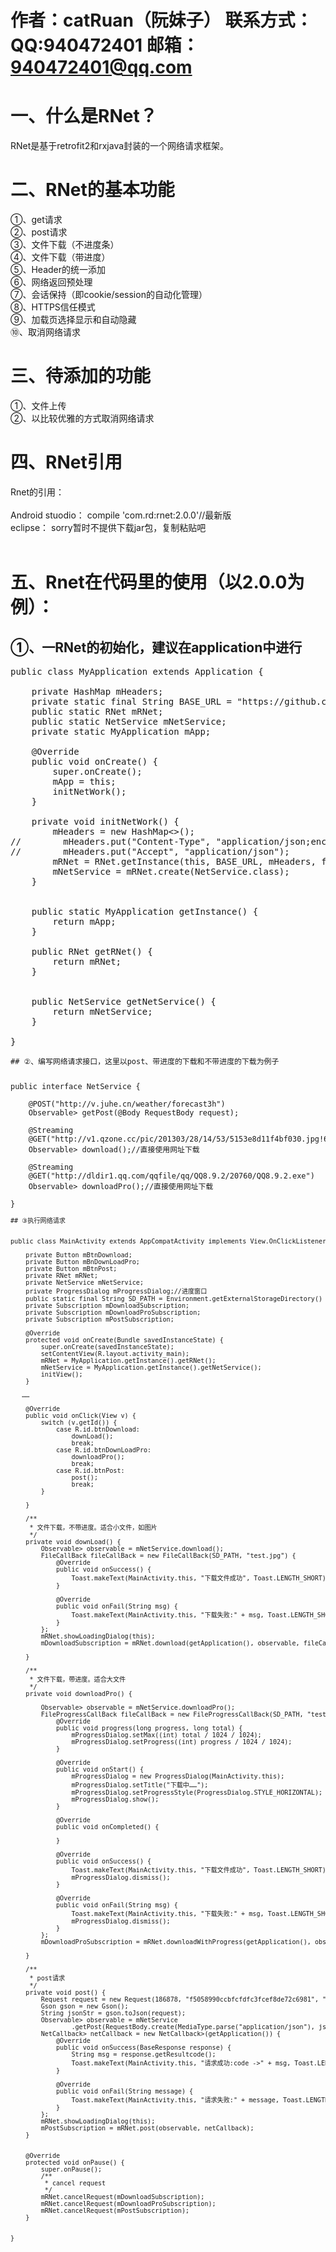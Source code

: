作者：catRuan（阮妹子）
联系方式：QQ:940472401 邮箱：940472401@qq.com
====
# 一、什么是RNet？<br> 
RNet是基于retrofit2和rxjava封装的一个网络请求框架。
# 二、RNet的基本功能<br> 
①、get请求<br> 
②、post请求<br> 
③、文件下载（不进度条）<br> 
④、文件下载（带进度）<br> 
⑤、Header的统一添加<br> 
⑥、网络返回预处理<br> 
⑦、会话保持（即cookie/session的自动化管理）<br> 
⑧、HTTPS信任模式<br> 
⑨、加载页选择显示和自动隐藏<br> 
⑩、取消网络请求<br> 

# 三、待添加的功能<br> 
①、文件上传<br> 
②、以比较优雅的方式取消网络请求<br> 
# 四、RNet引用<br> 
Rnet的引用：<br>   
Android stuodio： compile 'com.rd:rnet:2.0.0'//最新版<br> 
eclipse： sorry暂时不提供下载jar包，复制粘贴吧 <br>   

# 五、Rnet在代码里的使用（以2.0.0为例）：<br>
## ①、一RNet的初始化，建议在application中进行<br>
<pre>
public class MyApplication extends Application {  
  
    private HashMap<String, String> mHeaders;  
    private static final String BASE_URL = "https://github.com/";  
    public static RNet mRNet;  
    public static NetService mNetService;  
    private static MyApplication mApp;  
  
    @Override  
    public void onCreate() {  
        super.onCreate();  
        mApp = this;  
        initNetWork();  
    }  
  
    private void initNetWork() {  
        mHeaders = new HashMap<>();  
//        mHeaders.put("Content-Type", "application/json;encoding-utf-8");  
//        mHeaders.put("Accept", "application/json");  
        mRNet = RNet.getInstance(this, BASE_URL, mHeaders, false);  
        mNetService = mRNet.create(NetService.class);  
    }  
  
  
    public static MyApplication getInstance() {  
        return mApp;  
    }  
  
    public RNet getRNet() {  
        return mRNet;  
    }  
  
  
    public NetService getNetService() {  
        return mNetService;  
    }  
  
} 
<code>
## ②、编写网络请求接口，这里以post、带进度的下载和不带进度的下载为例子<br> 
<pre>
public interface NetService {  
 
    @POST("http://v.juhe.cn/weather/forecast3h")  
    Observable<BaseResponse<RealResponse>> getPost(@Body RequestBody request);  
  
    @Streaming  
    @GET("http://v1.qzone.cc/pic/201303/28/14/53/5153e8d11f4bf030.jpg!600x600.jpg")  
    Observable<Response<ResponseBody>> download();//直接使用网址下载  
  
    @Streaming  
    @GET("http://dldir1.qq.com/qqfile/qq/QQ8.9.2/20760/QQ8.9.2.exe")  
    Observable<Response<ResponseBody>> downloadPro();//直接使用网址下载  
  
} 
<code>
## ③执行网络请求<br> 
<pre>
public class MainActivity extends AppCompatActivity implements View.OnClickListener {  
  
    private Button mBtnDownload;  
    private Button mBnDownLoadPro;  
    private Button mBtnPost;  
    private RNet mRNet;  
    private NetService mNetService;  
    private ProgressDialog mProgressDialog;//进度窗口  
    public static final String SD_PATH = Environment.getExternalStorageDirectory() + "/";//  
    private Subscription mDownloadSubscription;  
    private Subscription mDownloadProSubscription;  
    private Subscription mPostSubscription;  
  
    @Override  
    protected void onCreate(Bundle savedInstanceState) {  
        super.onCreate(savedInstanceState);  
        setContentView(R.layout.activity_main);  
        mRNet = MyApplication.getInstance().getRNet();  
        mNetService = MyApplication.getInstance().getNetService();  
        initView();  
    }  
  
   ……  
  
    @Override  
    public void onClick(View v) {  
        switch (v.getId()) {  
            case R.id.btnDownload:  
                downLoad();  
                break;  
            case R.id.btnDownLoadPro:  
                downloadPro();  
                break;  
            case R.id.btnPost:  
                post();  
                break;  
        }  
  
    }  
  
    /** 
     * 文件下载，不带进度。适合小文件，如图片 
     */  
    private void downLoad() {  
        Observable<Response<ResponseBody>> observable = mNetService.download();  
        FileCallBack fileCallBack = new FileCallBack(SD_PATH, "test.jpg") {  
            @Override  
            public void onSuccess() {  
                Toast.makeText(MainActivity.this, "下载文件成功", Toast.LENGTH_SHORT).show();  
            }  
  
            @Override  
            public void onFail(String msg) {  
                Toast.makeText(MainActivity.this, "下载失败:" + msg, Toast.LENGTH_SHORT).show();  
            }  
        };  
        mRNet.showLoadingDialog(this);  
        mDownloadSubscription = mRNet.download(getApplication(), observable, fileCallBack);  
  
    }  
  
    /** 
     * 文件下载，带进度。适合大文件 
     */  
    private void downloadPro() {  
  
        Observable<Response<ResponseBody>> observable = mNetService.downloadPro();  
        FileProgressCallBack fileCallBack = new FileProgressCallBack(SD_PATH, "test.apk") {  
            @Override  
            public void progress(long progress, long total) {  
                mProgressDialog.setMax((int) total / 1024 / 1024);  
                mProgressDialog.setProgress((int) progress / 1024 / 1024);  
            }  
  
            @Override  
            public void onStart() {  
                mProgressDialog = new ProgressDialog(MainActivity.this);  
                mProgressDialog.setTitle("下载中……");  
                mProgressDialog.setProgressStyle(ProgressDialog.STYLE_HORIZONTAL);  
                mProgressDialog.show();  
            }  
  
            @Override  
            public void onCompleted() {  
  
            }  
  
            @Override  
            public void onSuccess() {  
                Toast.makeText(MainActivity.this, "下载文件成功", Toast.LENGTH_SHORT).show();  
                mProgressDialog.dismiss();  
            }  
  
            @Override  
            public void onFail(String msg) {  
                Toast.makeText(MainActivity.this, "下载失败:" + msg, Toast.LENGTH_SHORT).show();  
                mProgressDialog.dismiss();  
            }  
        };  
        mDownloadProSubscription = mRNet.downloadWithProgress(getApplication(), observable, fileCallBack);  
  
    }  
  
    /** 
     * post请求 
     */  
    private void post() {  
        Request request = new Request(186878, "f5058990ccbfcfdfc3fcef8de72c6981", "json");  
        Gson gson = new Gson();  
        String jsonStr = gson.toJson(request);  
        Observable<BaseResponse<RealResponse>> observable = mNetService  
                .getPost(RequestBody.create(MediaType.parse("application/json"), jsonStr));  
        NetCallback<BaseResponse<RealResponse>> netCallback = new NetCallback<BaseResponse<RealResponse>>(getApplication()) {  
            @Override  
            public void onSuccess(BaseResponse<RealResponse> response) {  
                String msg = response.getResultcode();  
                Toast.makeText(MainActivity.this, "请求成功:code ->" + msg, Toast.LENGTH_SHORT).show();  
            }  
  
            @Override  
            public void onFail(String message) {  
                Toast.makeText(MainActivity.this, "请求失败:" + message, Toast.LENGTH_SHORT).show();  
            }  
        };  
        mRNet.showLoadingDialog(this);  
        mPostSubscription = mRNet.post(observable, netCallback);  
    }  
  
  
    @Override  
    protected void onPause() {  
        super.onPause();  
        /** 
         * cancel request 
         */  
        mRNet.cancelRequest(mDownloadSubscription);  
        mRNet.cancelRequest(mDownloadProSubscription);  
        mRNet.cancelRequest(mPostSubscription);  
    }  
  
  
}  
<code>
